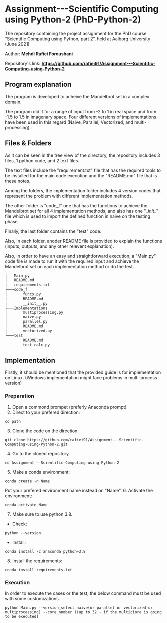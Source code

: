 # Assignment---Scientific Computing using Python-2 (PhD-Python-2)

The repository containing the project assignment for the PhD course “Scientific Computing using Python, part 2”, held at Aalborg University (June 2021)

Author: **Mehdi Rafiei Foroushani**

Repository's link: **https://github.com/rafiei91/Assignment---Scientific-Computing-using-Python-2**

## Program explanation

The program is developed to acheive the Mandelbrot set in a complex domain. 

The program did it for a range of input from -2 to 1 in real space and from -1.5 to 1.5 in imagenary space. Four different versions of implementations have been used in this regard (Naive, Parallel, Vectorized, and multi-processing).

## Files & Folders

As it can be seen in the tree view of the directory, the repository includes 3 files, 1 python code, and 2 text files.

The text files include the "requirement.txt" file that has the required tools to be installed for the main code execution and the "README.md" file that is these notes.

Among the folders, the implementation folder includes 4 version codes that represent the problem with different implementation methods.

The other folder is "code_f" one that has the functions to achieve the Mandelbrot set for all 4 implementation methods, and also has one "\__init__\" file which is used to import the defined function in naive on the testing phase.

Finally, the last folder contains the "test" code.

Also, in each folder, anoder README file is provided to explain the functions (inputs, outputs, and any other relevent explanation).

Also, in order to have an easy and straightforward execution, a "Main.py" code file is made to run it with the required input and achieve the Mandelbrot set on each implementation method or do the test.

```bash
│   Main.py
│   README.md
│   requirements.txt
├───code_f
│       funcs.py
│       README.md
│       __init__.py
├───Implementations
│       multiprocessing.py
│       naive.py
│       parallel.py
│       README.md
│       vectorized.py
└───test
        README.md
        test_calc.py
```

## Implementation

Firstly, it should be mentioned that the provided guide is for implementation on Linux. (Windows implementation might face problems in multi-process version)

### Preparation

1. Open a commond prompet (preferly Anaconda prompt)
2. Direct to your prefered direction:
```
cd path
```
3. Clone the code on the direction:
```
git clone https://github.com/rafiei91/Assignment---Scientific-Computing-using-Python-2.git
```
4. Go to the cloned repository
```
cd Assignment---Scientific-Computing-using-Python-2
```
5. Make a conda environment:
```
conda create -n Name
```
Put your prefered environment name instead on "Name".
6. Activate the environment:
```
conda activate Name
```
7. Make sure to use python 3.8.
- Check:
```
python --version
```
- Install:
```
conda install -c anaconda python=3.8
```
8. Install the requirements:
```
conda install requirements.txt
```
### Execution

In order to execute the cases or the test, the below command must be used with some costomizations.
```
python Main.py --version_select naive(or parallel or vectorized or multiprocessing) --core_number 1(up to 32 - if the multiciore is going to be executed)
```
